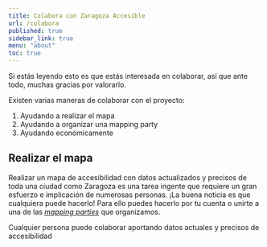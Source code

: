 ```yaml
---
title: Colabora con Zaragoza Accesible
url: /colabora
published: true
sidebar_link: true
menu: "about"
toc: true
---
```


Si estás leyendo esto es que estás interesada en colaborar, así que ante todo, muchas gracias por valorarlo.

Existen varias maneras de colaborar con el proyecto:

1. Ayudando a realizar el mapa
2. Ayudando a organizar una mapping party
3. Ayudando económicamente

## Realizar el mapa

Realizar un mapa de accesibilidad con datos actualizados y precisos de toda una ciudad como Zaragoza es una tarea ingente que requiere un gran esfuerzo e implicación de numerosas personas. ¡La buena noticia es que cualquiera puede hacerlo! Para ello puedes hacerlo por tu cuenta o unirte a una de las *[mapping parties](categories/mapping-parties/)* que organizamos.

Cualquier persona puede colaborar aportando datos actuales y precisos de accesibilidad
